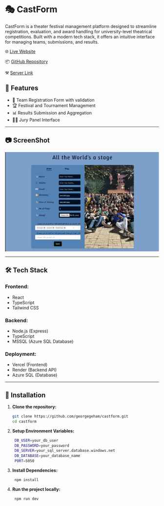# 🎭 CastForm

CastForm is a theater festival management platform designed to streamline registration, evaluation, and award handling for university-level theatrical competitions. Built with a modern tech stack, it offers an intuitive interface for managing teams, submissions, and results.

🌐 [Live Website](https://castform-puce.vercel.app/)

📦 [GitHub Repository](https://github.com/georgegeham/castform)

⚒️ [Server Link](https://casthandasaserver-production.up.railway.app)

## 🚀 Features

- 📝 Team Registration Form with validation
- 🏆 Festival and Tournament Management
- 📊 Results Submission and Aggregation
- 🧑‍⚖️ Jury Panel Interface

---

## 📷 ScreenShot

!['MainDashBoard'](./public/image.png)

---

## 🛠 Tech Stack

### Frontend:

- React
- TypeScript
- Tailwind CSS

### Backend:

- Node.js (Express)
- TypeScript
- MSSQL (Azure SQL Database)

### Deployment:

- Vercel (Frontend)
- Render (Backend API)
- Azure SQL (Database)

---

## 🔧 Installation

1. **Clone the repository:**

   ```bash
   git clone https://github.com/georgegeham/castform.git
   cd castform
   ```

2. **Setup Environment Variables:**

   ```bash
    DB_USER=your_db_user
    DB_PASSWORD=your_password
    DB_SERVER=your_sql_server.database.windows.net
    DB_DATABASE=your_database_name
    PORT=5050
   ```

3. **Install Dependencies:**

   ```bash
    npm install
   ```

4. **Run the project locally:**

   ```bash
    npm run dev
   ```
